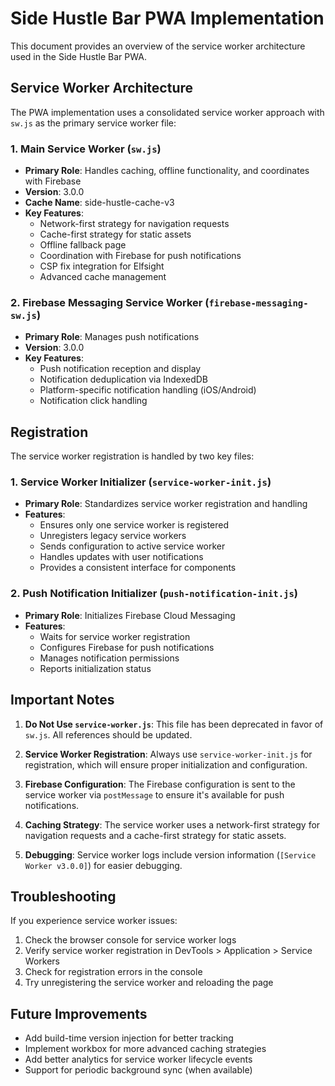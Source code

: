 # Side Hustle Bar PWA Implementation

This document provides an overview of the service worker architecture used in the Side Hustle Bar PWA.

## Service Worker Architecture

The PWA implementation uses a consolidated service worker approach with `sw.js` as the primary service worker file:

### 1. Main Service Worker (`sw.js`)

- **Primary Role**: Handles caching, offline functionality, and coordinates with Firebase
- **Version**: 3.0.0
- **Cache Name**: side-hustle-cache-v3
- **Key Features**:
  - Network-first strategy for navigation requests
  - Cache-first strategy for static assets
  - Offline fallback page
  - Coordination with Firebase for push notifications
  - CSP fix integration for Elfsight
  - Advanced cache management

### 2. Firebase Messaging Service Worker (`firebase-messaging-sw.js`)

- **Primary Role**: Manages push notifications
- **Version**: 3.0.0
- **Key Features**:
  - Push notification reception and display
  - Notification deduplication via IndexedDB
  - Platform-specific notification handling (iOS/Android)
  - Notification click handling

## Registration

The service worker registration is handled by two key files:

### 1. Service Worker Initializer (`service-worker-init.js`)

- **Primary Role**: Standardizes service worker registration and handling
- **Features**:
  - Ensures only one service worker is registered
  - Unregisters legacy service workers
  - Sends configuration to active service worker
  - Handles updates with user notifications
  - Provides a consistent interface for components

### 2. Push Notification Initializer (`push-notification-init.js`)

- **Primary Role**: Initializes Firebase Cloud Messaging
- **Features**:
  - Waits for service worker registration
  - Configures Firebase for push notifications
  - Manages notification permissions
  - Reports initialization status

## Important Notes

1. **Do Not Use `service-worker.js`**: This file has been deprecated in favor of `sw.js`. All references should be updated.

2. **Service Worker Registration**: Always use `service-worker-init.js` for registration, which will ensure proper initialization and configuration.

3. **Firebase Configuration**: The Firebase configuration is sent to the service worker via `postMessage` to ensure it's available for push notifications.

4. **Caching Strategy**: The service worker uses a network-first strategy for navigation requests and a cache-first strategy for static assets.

5. **Debugging**: Service worker logs include version information (`[Service Worker v3.0.0]`) for easier debugging.

## Troubleshooting

If you experience service worker issues:

1. Check the browser console for service worker logs
2. Verify service worker registration in DevTools > Application > Service Workers
3. Check for registration errors in the console
4. Try unregistering the service worker and reloading the page

## Future Improvements

- Add build-time version injection for better tracking
- Implement workbox for more advanced caching strategies
- Add better analytics for service worker lifecycle events
- Support for periodic background sync (when available)